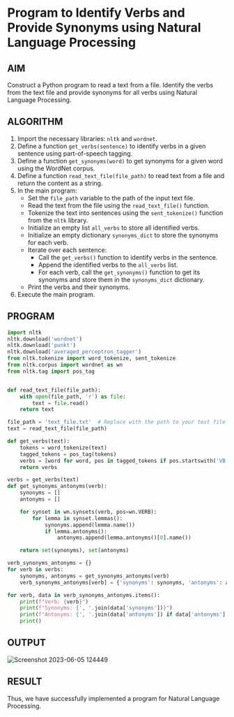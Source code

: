 # Program to Identify Verbs and Provide Synonyms using Natural Language Processing

## AIM
Construct a Python program to read a text from a file. Identify the verbs from the text file and provide synonyms for all verbs using Natural Language Processing.

## ALGORITHM
1. Import the necessary libraries: `nltk` and `wordnet`.
2. Define a function `get_verbs(sentence)` to identify verbs in a given sentence using part-of-speech tagging.
3. Define a function `get_synonyms(word)` to get synonyms for a given word using the WordNet corpus.
4. Define a function `read_text_file(file_path)` to read text from a file and return the content as a string.
5. In the main program:
   - Set the `file_path` variable to the path of the input text file.
   - Read the text from the file using the `read_text_file()` function.
   - Tokenize the text into sentences using the `sent_tokenize()` function from the `nltk` library.
   - Initialize an empty list `all_verbs` to store all identified verbs.
   - Initialize an empty dictionary `synonyms_dict` to store the synonyms for each verb.
   - Iterate over each sentence:
     - Call the `get_verbs()` function to identify verbs in the sentence.
     - Append the identified verbs to the `all_verbs` list.
     - For each verb, call the `get_synonyms()` function to get its synonyms and store them in the `synonyms_dict` dictionary.
   - Print the verbs and their synonyms.
6. Execute the main program.

## PROGRAM
```python
import nltk
nltk.download('wordnet')
nltk.download('punkt')
nltk.download('averaged_perceptron_tagger')
from nltk.tokenize import word_tokenize, sent_tokenize
from nltk.corpus import wordnet as wn
from nltk.tag import pos_tag


def read_text_file(file_path):
    with open(file_path, 'r') as file:
        text = file.read()
    return text

file_path = 'text_file.txt'  # Replace with the path to your text file
text = read_text_file(file_path)

def get_verbs(text):
    tokens = word_tokenize(text)
    tagged_tokens = pos_tag(tokens)
    verbs = [word for word, pos in tagged_tokens if pos.startswith('VB')]
    return verbs

verbs = get_verbs(text)
def get_synonyms_antonyms(verb):
    synonyms = []
    antonyms = []

    for synset in wn.synsets(verb, pos=wn.VERB):
        for lemma in synset.lemmas():
            synonyms.append(lemma.name())
            if lemma.antonyms():
                antonyms.append(lemma.antonyms()[0].name())

    return set(synonyms), set(antonyms)

verb_synonyms_antonyms = {}
for verb in verbs:
    synonyms, antonyms = get_synonyms_antonyms(verb)
    verb_synonyms_antonyms[verb] = {'synonyms': synonyms, 'antonyms': antonyms}

for verb, data in verb_synonyms_antonyms.items():
    print(f"Verb: {verb}")
    print(f"Synonyms: {', '.join(data['synonyms'])}")
    print(f"Antonyms: {', '.join(data['antonyms']) if data['antonyms'] else 'No antonyms found.'}")
    print()

```
## OUTPUT
![Screenshot 2023-06-05 124449](https://github.com/Dineshkumar200/Experiment-6---Implementation-of-Semantic-Analysis/assets/75235789/e1234a46-4a7c-4fea-8a6f-6fef43c18767)


## RESULT
Thus, we have successfully implemented a program for Natural Language Processing.
